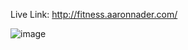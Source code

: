 Live Link:
http://fitness.aaronnader.com/

![image](https://github.com/AaronNader96/fitness-tracker/assets/65513748/d7441154-53fe-4eee-a4d4-4245e9790ec3)
